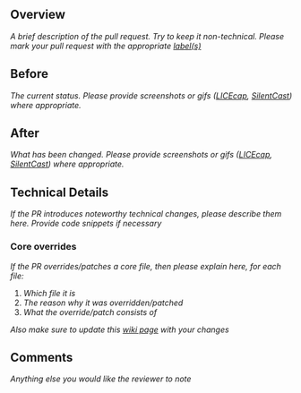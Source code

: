 ## Overview
_A brief description of the pull request. Try to keep it non-technical. Please mark your pull request with the appropriate [label(s)](https://github.com/compucorp/civihr/blob/staging/CONTRIBUTING.md#label-types)_

## Before
_The current status. Please provide screenshots or gifs ([LICEcap](http://www.cockos.com/licecap/), [SilentCast](https://github.com/colinkeenan/silentcast)) where appropriate._

## After
_What has been changed. Please provide screenshots or gifs ([LICEcap](http://www.cockos.com/licecap/), [SilentCast](https://github.com/colinkeenan/silentcast)) where appropriate._

## Technical Details
_If the PR introduces noteworthy technical changes, please describe them here. Provide code snippets if necessary_

### Core overrides
_If the PR overrides/patches a core file, then please explain here, for each file:_

1. _Which file it is_
2. _The reason why it was overridden/patched_
3. _What the override/patch consists of_

_Also make sure to update this [wiki page](https://compucorp.atlassian.net/wiki/spaces/PCHR/pages/100532509/Overridden+CiviCRM+files) with your changes_

## Comments
_Anything else you would like the reviewer to note_
